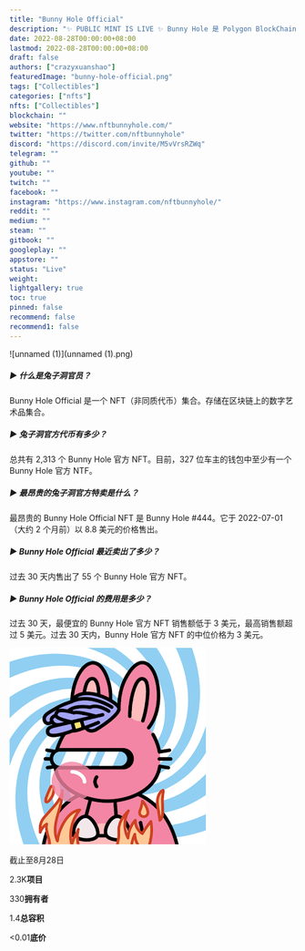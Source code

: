 ```yaml
---
title: "Bunny Hole Official"
description: "✨ PUBLIC MINT IS LIVE ✨ Bunny Hole 是 Polygon BlockChain 上 5,555 个随机生成的 NFT 的集合，由该系列背后的设计师手绘的各种身体、头部、面部和背景组装而成，Igor和Leticia拥有Astron的设计巴西工作室。"
date: 2022-08-28T00:00:00+08:00
lastmod: 2022-08-28T00:00:00+08:00
draft: false
authors: ["crazyxuanshao"]
featuredImage: "bunny-hole-official.png"
tags: ["Collectibles"]
categories: ["nfts"]
nfts: ["Collectibles"]
blockchain: ""
website: "https://www.nftbunnyhole.com/"
twitter: "https://twitter.com/nftbunnyhole"
discord: "https://discord.com/invite/M5vVrsRZWq"
telegram: ""
github: ""
youtube: ""
twitch: ""
facebook: ""
instagram: "https://www.instagram.com/nftbunnyhole/"
reddit: ""
medium: ""
steam: ""
gitbook: ""
googleplay: ""
appstore: ""
status: "Live"
weight: 
lightgallery: true
toc: true
pinned: false
recommend: false
recommend1: false
---
```

![unnamed (1)](unnamed (1).png)

##### ▶ 什么是兔子洞官员？

Bunny Hole Official 是一个 NFT（非同质代币）集合。存储在区块链上的数字艺术品集合。

##### ▶ 兔子洞官方代币有多少？

总共有 2,313 个 Bunny Hole 官方 NFT。目前，327 位车主的钱包中至少有一个 Bunny Hole 官方 NTF。

##### ▶ 最昂贵的兔子洞官方特卖是什么？

最昂贵的 Bunny Hole Official NFT 是 Bunny Hole #444。它于 2022-07-01（大约 2 个月前）以 8.8 美元的价格售出。

##### ▶ Bunny Hole Official 最近卖出了多少？

过去 30 天内售出了 55 个 Bunny Hole 官方 NFT。

##### ▶ Bunny Hole Official 的费用是多少？

过去 30 天，最便宜的 Bunny Hole 官方 NFT 销售额低于 3 美元，最高销售额超过 5 美元。过去 30 天内，Bunny Hole 官方 NFT 的中位价格为 3 美元。

![unnamed](unnamed.png)

截止至8月28日

2.3K**项目**

330**拥有者**

1.4**总容积**

<0.01**底价**

